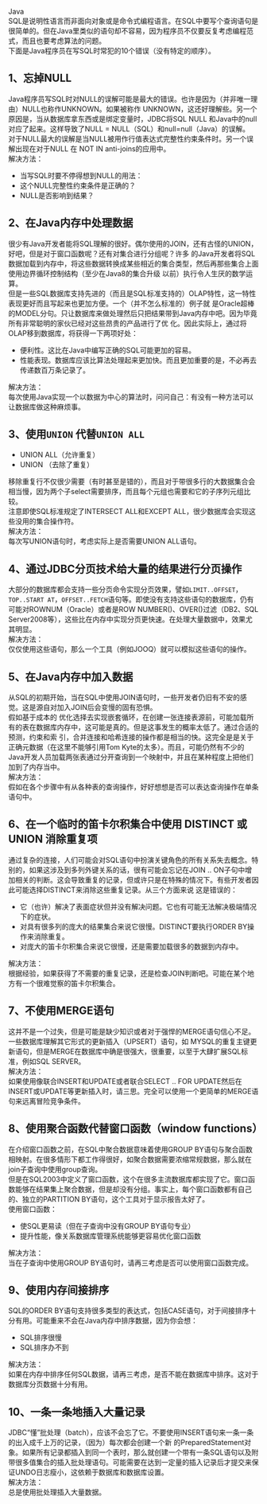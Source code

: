 Java<br />SQL是说明性语言而非面向对象或是命令式编程语言。在SQL中要写个查询语句是很简单的。但在Java里类似的语句却不容易，因为程序员不仅要反复考虑编程范式，而且也要考虑算法的问题。<br />下面是Java程序员在写SQL时常犯的10个错误（没有特定的顺序）。
<a name="DD1RJ"></a>
## 1、忘掉NULL
Java程序员写SQL时对NULL的误解可能是最大的错误。也许是因为（并非唯一理由）NULL也称作UNKNOWN。如果被称作 UNKNOWN，这还好理解些。另一个原因是，当从数据库拿东西或是绑定变量时，JDBC将SQL NULL 和Java中的null对应了起来。这样导致了NULL = NULL（SQL）和null=null（Java）的误解。<br />对于NULL最大的误解是当NULL被用作行值表达式完整性约束条件时。另一个误解出现在对于NULL 在 NOT IN anti-joins的应用中。<br />解决方法：

- 当写SQL时要不停得想到NULL的用法：
- 这个NULL完整性约束条件是正确的？
- NULL是否影响到结果？
<a name="zbz2d"></a>
## 2、在Java内存中处理数据
很少有Java开发者能将SQL理解的很好。偶尔使用的JOIN，还有古怪的UNION，好吧，但是对于窗口函数呢？还有对集合进行分组呢？许多 的Java开发者将SQL数据加载到内存中，将这些数据转换成某些相近的集合类型，然后再那些集合上面使用边界循环控制结构（至少在Java8的集合升级 以前）执行令人生厌的数学运算。<br />但是一些SQL数据库支持先进的（而且是SQL标准支持的）OLAP特性，这一特性表现更好而且写起来也更加方便。一个（并不怎么标准的）例子就 是Oracle超棒的MODEL分句。只让数据库来做处理然后只把结果带到Java内存中吧。因为毕竟所有非常聪明的家伙已经对这些昂贵的产品进行了优 化。因此实际上，通过将OLAP移到数据库，将获得一下两项好处：

- 便利性。这比在Java中编写正确的SQL可能更加的容易。
- 性能表现。数据库应该比算法处理起来更加快。而且更加重要的是，不必再去传递数百万条记录了。

解决方法：<br />每次使用Java实现一个以数据为中心的算法时，问问自己：有没有一种方法可以让数据库做这种麻烦事。
<a name="hAuIN"></a>
## 3、使用`UNION` 代替`UNION ALL`

- UNION ALL（允许重复）
- UNION （去除了重复）

移除重复行不仅很少需要（有时甚至是错的），而且对于带很多行的大数据集合会相当慢，因为两个子select需要排序，而且每个元组也需要和它的子序列元组比较。<br />注意即使SQL标准规定了INTERSECT ALL和EXCEPT ALL，很少数据库会实现这些没用的集合操作符。<br />解决方法：<br />每次写UNION语句时，考虑实际上是否需要UNION ALL语句。
<a name="PzQ29"></a>
## 4、通过JDBC分页技术给大量的结果进行分页操作
大部分的数据库都会支持一些分页命令实现分页效果，譬如`LIMIT..OFFSET`，`TOP..START AT`，`OFFSET..FETCH`语句等。即使没有支持这些语句的数据库，仍有可能对ROWNUM（Oracle）或者是ROW NUMBER()、OVER()过滤（DB2、SQL Server2008等），这些比在内存中实现分页更快速。在处理大量数据中，效果尤其明显。<br />解决方法：<br />仅仅使用这些语句，那么一个工具（例如JOOQ）就可以模拟这些语句的操作。
<a name="dUVdB"></a>
## 5、在Java内存中加入数据
从SQL的初期开始，当在SQL中使用JOIN语句时，一些开发者仍旧有不安的感觉。这是源自对加入JOIN后会变慢的固有恐惧。<br />假如基于成本的 优化选择去实现嵌套循环，在创建一张连接表源前，可能加载所有的表在数据库内存中，这可能是真的。但是这事发生的概率太低了。通过合适的预测，约束和索 引，合并连接和哈希连接的操作都是相当的快。这完全是是关于正确元数据（在这里不能够引用Tom Kyte的太多）。而且，可能仍然有不少的Java开发人员加载两张表通过分开查询到一个映射中，并且在某种程度上把他们加到了内存当中。<br />解决方法：<br />假如在各个步骤中有从各种表的查询操作，好好想想是否可以表达查询操作在单条语句中。
<a name="Kx7al"></a>
## 6、在一个临时的笛卡尔积集合中使用 DISTINCT 或 UNION 消除重复项
通过复杂的连接，人们可能会对SQL语句中扮演关键角色的所有关系失去概念。特别的，如果这涉及到多列外键关系的话，很有可能会忘记在JOIN .. ON子句中增加相关的判断。这会导致重复的记录，但或许只是在特殊的情况下。有些开发者因此可能选择DISTINCT来消除这些重复记录。从三个方面来说 这是错误的：

- 它（也许）解决了表面症状但并没有解决问题。它也有可能无法解决极端情况下的症状。
- 对具有很多列的庞大的结果集合来说它很慢。DISTINCT要执行ORDER BY操作来消除重复。
- 对庞大的笛卡尔积集合来说它很慢，还是需要加载很多的数据到内存中。

解决方法：<br />根据经验，如果获得了不需要的重复记录，还是检查JOIN判断吧。可能在某个地方有一个很难觉察的笛卡尔积集合。
<a name="RMYqY"></a>
## 7、不使用MERGE语句
这并不是一个过失，但是可能是缺少知识或者对于强悍的MERGE语句信心不足。一些数据库理解其它形式的更新插入（UPSERT）语句，如 MYSQL的重复主键更新语句，但是MERGE在数据库中确是很强大，很重要，以至于大肆扩展SQL标准，例如SQL SERVER。<br />解决方法：<br />如果使用像联合INSERT和UPDATE或者联合SELECT .. FOR UPDATE然后在INSERT或UPDATE等更新插入时，请三思。完全可以使用一个更简单的MERGE语句来远离冒险竞争条件。
<a name="V06Mg"></a>
## 8、使用聚合函数代替窗口函数（window functions）
在介绍窗口函数之前，在SQL中聚合数据意味着使用GROUP BY语句与聚合函数相映射。在很多情形下都工作得很好，如聚合数据需要浓缩常规数据，那么就在join子查询中使用group查询。<br />但是在SQL2003中定义了窗口函数，这个在很多主流数据库都实现了它。窗口函数能够在结果集上聚合数据，但是却没有分组。事实上，每个窗口函数都有自己的、独立的PARTITION BY语句，这个工具对于显示报告太好了。<br />使用窗口函数：

- 使SQL更易读（但在子查询中没有GROUP BY语句专业）
- 提升性能，像关系数据库管理系统能够更容易优化窗口函数

解决方法：<br />当在子查询中使用GROUP BY语句时，请再三考虑是否可以使用窗口函数完成。
<a name="tW4rC"></a>
## 9、使用内存间接排序
SQL的ORDER BY语句支持很多类型的表达式，包括CASE语句，对于间接排序十分有用。可能重来不会在Java内存中排序数据，因为你会想：

- SQL排序很慢
- SQL排序办不到

解决方法：<br />如果在内存中排序任何SQL数据，请再三考虑，是否不能在数据库中排序。这对于数据库分页数据十分有用。
<a name="CB7QH"></a>
## 10、一条一条地插入大量记录
JDBC“懂”批处理（batch），应该不会忘了它。不要使用INSERT语句来一条一条的出入成千上万的记录，（因为）每次都会创建一个新 的PreparedStatement对象。如果所有记录都插入到同一个表时，那么就创建一个带有一条SQL语句以及附带很多值集合的插入批处理语句。可能需要在达到一定量的插入记录后才提交来保证UNDO日志瘦小，这依赖于数据库和数据库设置。<br />解决方法：<br />总是使用批处理插入大量数据。
